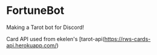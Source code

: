 # FortuneBot
Making a Tarot bot for Discord!

Card API used from  ekelen's [tarot-api(https://rws-cards-api.herokuapp.com/)